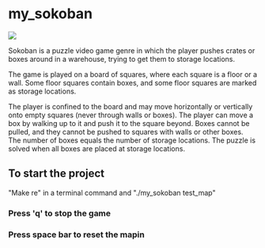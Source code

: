 # my_sokoban

<img src="https://upload.wikimedia.org/wikipedia/commons/4/4b/Sokoban_ani.gif" />

Sokoban is a puzzle video game genre in which the player pushes crates or boxes around in a warehouse, trying to get them to storage locations.

The game is played on a board of squares, where each square is a floor or a wall. Some floor squares contain boxes, and some floor squares are marked as storage locations.

The player is confined to the board and may move horizontally or vertically onto empty squares (never through walls or boxes). The player can move a box by walking up to it and push it to the square beyond. Boxes cannot be pulled, and they cannot be pushed to squares with walls or other boxes. The number of boxes equals the number of storage locations. The puzzle is solved when all boxes are placed at storage locations.

## To start the project
"Make re" in a terminal command and "./my_sokoban test_map"

### Press 'q' to stop the game

### Press space bar to reset the mapin